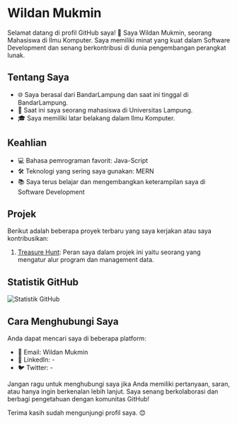 # Wildan Mukmin

Selamat datang di profil GitHub saya! 👋 Saya Wildan Mukmin, seorang Mahasiswa di Ilmu Komputer. Saya memiliki minat yang kuat dalam Software Development dan senang berkontribusi di dunia pengembangan perangkat lunak.

## Tentang Saya

- 🌐 Saya berasal dari BandarLampung dan saat ini tinggal di BandarLampung.
- 💼 Saat ini saya seorang mahasiswa di Universitas Lampung.
- 🎓 Saya memiliki latar belakang dalam Ilmu Komputer.

## Keahlian

- 💻 Bahasa pemrograman favorit: Java-Script
- 🛠️ Teknologi yang sering saya gunakan: MERN
- 📚 Saya terus belajar dan mengembangkan keterampilan saya di Software Development

## Projek

Berikut adalah beberapa proyek terbaru yang saya kerjakan atau saya kontribusikan:

1. [Treasure Hunt](https://github.com/WildanMukmin/ProjectUAS): Peran saya dalam projek ini yaitu seorang yang mengatur alur program dan management data.


## Statistik GitHub

![Statistik GitHub](https://github.com/WildanMukmin)

## Cara Menghubungi Saya

Anda dapat mencari saya di beberapa platform:

- 📧 Email: Wildan Mukmin
- 💬 LinkedIn: -
- 🐦 Twitter: -

Jangan ragu untuk menghubungi saya jika Anda memiliki pertanyaan, saran, atau hanya ingin berkenalan lebih lanjut. Saya senang berkolaborasi dan berbagi pengetahuan dengan komunitas GitHub!

Terima kasih sudah mengunjungi profil saya. 😊
